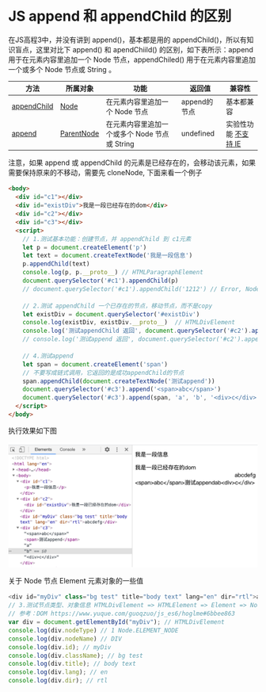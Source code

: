 # JS append 和 appendChild 的区别

在JS高程3中，并没有讲到 append()，基本都是用的 appendChild()，所以有知识盲点，这里对比下 append() 和 apendChiild() 的区别，如下表所示：append 用于在元素内容里追加一个 Node 节点，appendChiled() 用于在元素内容里追加一个或多个 Node 节点或 String 。

方法 | 所属对象 | 功能 | 返回值|  兼容性 
--- | --- | --- | --- | ---
[appendChild](https://developer.mozilla.org/en-US/docs/Web/API/Node/appendChild) | [Node](https://developer.mozilla.org/zh-CN/docs/Web/API/Node) | 在元素内容里追加一个 Node 节点 | append的节点 | 基本都兼容
[append](https://developer.mozilla.org/en-US/docs/Web/API/ParentNode/append) | [ParentNode](https://developer.mozilla.org/en-US/docs/Web/API/ParentNode) | 在元素内容里追加一个或多个 Node 节点或 String | undefined | 实验性功能 [不支持 IE](https://developer.mozilla.org/zh-CN/docs/Web/API/ParentNode#%E6%B5%8F%E8%A7%88%E5%99%A8%E5%85%BC%E5%AE%B9%E6%80%A7)

注意，如果 append 或 appendChild 的元素是已经存在的，会移动该元素，如果需要保持原来的不移动，需要先 cloneNode, 下面来看一个例子

```html
<body>
  <div id="c1"></div>
  <div id="existDiv">我是一段已经存在的dom</div>
  <div id="c2"></div>
  <div id="c3"></div>
  <script>
    // 1.测试基本功能：创建节点，并 appendChild 到 c1元素
    let p = document.createElement('p')
    let text = document.createTextNode('我是一段信息')
    p.appendChild(text)
    console.log(p, p.__proto__) // HTMLParagraphElement
    document.querySelector('#c1').appendChild(p)
    // document.querySelector('#c1').appendChild('1212') // Error, Node

    // 2.测试 appendChild 一个已存在的节点，移动节点，而不是copy
    let existDiv = document.querySelector('#existDiv')
    console.log(existDiv, existDiv.__proto__)  // HTMLDivElement
    console.log('测试appendChild 返回', document.querySelector('#c2').appendChild(existDiv))
    // console.log('测试append 返回', document.querySelector('#c2').append(existDiv))

    // 4.测试append
    let span = document.createElement('span')
    // 不要写成链式调用，它返回的是成功appendChild的节点
    span.appendChild(document.createTextNode('测试append'))
    document.querySelector('#c3').append('<span>abc</span>')
    document.querySelector('#c3').append(span, 'a', 'b', '<div>c</div>')
  </script>
</body>
```

执行效果如下图

![append_vs_appendChild.png](../../../images/blog/js/append_vs_appendChild.png)

关于 Node 节点 Element 元素对象的一些值

```js
<div id="myDiv" class="bg test" title="body text" lang="en" dir="rtl">abcdefg</div>
// 3.测试节点类型、对象信息 HTMLDivElement => HTMLElement => Element => Node
// 参考：DOM https://www.yuque.com/guoqzuo/js_es6/hoglme#6bbee863
var div = document.getElementById("myDiv"); // HTMLDivElement
console.log(div.nodeType) // 1 Node.ELEMENT_NODE
console.log(div.nodeName) // DIV
console.log(div.id); // myDiv
console.log(div.className); // bg test
console.log(div.title); // body text
console.log(div.lang); // en
console.log(div.dir); // rtl   
```